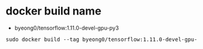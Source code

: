 # docker build name
- byeong0/tensorflow:1.11.0-devel-gpu-py3
<pre>
sudo docker build --tag byeong0/tensorflow:1.11.0-devel-gpu-py3 -f container/docker/tensorflow/1.11.0/Dockerfile .
</pre>
